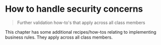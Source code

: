 How to handle security concerns
===============================

> Further validation how-to's that apply across all class members

This chapter has some additional recipes/how-tos relating to
implementing business rules. They apply across all class members.
